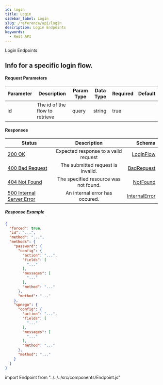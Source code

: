 ```yaml
---
id: login
title: Login
sidebar_label: Login
slug: /reference/api/login
description: Login Endpoints
keywords:
  - Rest API
---
```


Login Endpoints



## Info for a specific login flow.



<Endpoint method="get" path="/api/v1/auth/self-service/login/flows"/>

#### Request Parameters

| Parameter     |      Description      |  Param Type | Data Type | Required | Default
| ------------- | -----------         | ----       | ----     | ----    | ------ |
| id | The id of the flow to retrieve | query | string | true |  |




#### Responses

| Status     |     Description       |  Schema
| ---------- | :--------------:      | -------:|
[200 OK](https://tools.ietf.org/html/rfc7231#section-6.3.1) | Expected response to a valid request | [LoginFlow](/docs/reference/api/api-schemas#loginflow)
[400 Bad Request](https://tools.ietf.org/html/rfc7231#section-6.5.1) | The submitted request is invalid. | [BadRequest](/docs/reference/api/api-schemas#badrequest)
[404 Not Found](https://tools.ietf.org/html/rfc7231#section-6.5.4) | The specified resource was not found. | [NotFound](/docs/reference/api/api-schemas#notfound)
[500 Internal Server Error](https://tools.ietf.org/html/rfc7231#section-6.6.1) | An internal error has occured. | [InternalError](/docs/reference/api/api-schemas#internalerror)



##### Response Example
```json
{
  "forced": true,
  "id": "...",
  "method": "...",
  "methods": {
    "password": {
      "config": {
        "action": "...",
        "fields": [
          "..."
        ],
        "messages": [
          "..."
        ],
        "method": "..."
      },
      "method": "..."
    },
    "spnego": {
      "config": {
        "action": "...",
        "fields": [
          "..."
        ],
        "messages": [
          "..."
        ],
        "method": "..."
      },
      "method": "..."
    }
  }
}
```









import Endpoint from "../../../src/components/Endpoint.js"
